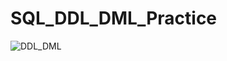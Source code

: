 # SQL_DDL_DML_Practice

![DDL_DML](https://user-images.githubusercontent.com/105595931/217269240-7b7f9897-93fb-4c45-a85c-28ff6b5cb371.JPG)
